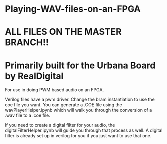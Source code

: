 # Playing-WAV-files-on-an-FPGA
# ALL FILES ON THE MASTER BRANCH!!
# Primarily built for the Urbana Board by RealDigital
For use in doing PWM based audio on an FPGA.

Verilog files have a pwm driver. Change the bram instantiation to use the coe file you want. You can generate a .COE file using the wavPlayerHelper.ipynb which will walk you through the conversion of a .wav file to a .coe file.

If you need to create a digital filter for your audio, the digitalFilterHelper.ipynb will guide you through that process as well. A digital filter is already set up in verilog for you if you just want to use that one.
